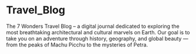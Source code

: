 # Travel_Blog
The 7 Wonders Travel Blog – a digital journal dedicated to exploring the most breathtaking architectural and cultural marvels on Earth. Our goal is to take you on an adventure through history, geography, and global beauty — from the peaks of Machu Picchu to the mysteries of Petra.
